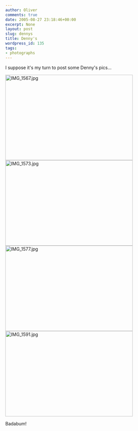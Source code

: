 ```yaml
---
author: Oliver
comments: true
date: 2005-08-27 23:18:46+00:00
excerpt: None
layout: post
slug: dennys
title: Denny's
wordpress_id: 135
tags:
- photographs
---
```


I suppose it's my turn to post some Denny's pics...

<img alt="IMG_1567.jpg" src="http://www.oliverweb.com/images05/blog/IMG_1567.jpg" width="400" height="267" />

<img alt="IMG_1573.jpg" src="http://www.oliverweb.com/images05/blog/IMG_1573.jpg" width="400" height="267" />

<img alt="IMG_1577.jpg" src="http://www.oliverweb.com/images05/blog/IMG_1577.jpg" width="400" height="267" />

<img alt="IMG_1591.jpg" src="http://www.oliverweb.com/images05/blog/IMG_1591.jpg" width="400" height="267" />

Badabum!